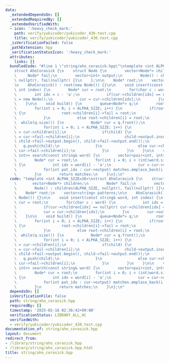 ```yaml
---
data:
  _extendedDependsOn: []
  _extendedRequiredBy: []
  _extendedVerifiedWith:
  - icon: ':heavy_check_mark:'
    path: verify/yukicoder/yukicoder_430.test.cpp
    title: verify/yukicoder/yukicoder_430.test.cpp
  _isVerificationFailed: false
  _pathExtension: hpp
  _verificationStatusIcon: ':heavy_check_mark:'
  attributes:
    links: []
  bundledCode: "#line 1 \"string/aho_corasick.hpp\"\ntemplate <int ALPHA_SIZE=26>\n\
    struct AhoCorasick {\n    struct Node {\n        vector<Node*> children;\n   \
    \     Node* fail;\n        vector<int> output;\n        Node() : children(ALPHA_SIZE,\
    \ nullptr), fail(nullptr) {}\n    };\n\n    Node* root;\n    vector<string> patterns;\n\
    \n    AhoCorasick() : root(new Node()) {}\n\n    void insert(const string& word,\
    \ int index) {\n        Node* cur = root;\n        for(char c : word) {\n    \
    \        int idx = c - 'a';\n            if(cur->children[idx] == nullptr) cur->children[idx]\
    \ = new Node();\n            cur = cur->children[idx];\n        }\n        cur->output.push_back(index);\n\
    \    }\n\n    void build() {\n        queue<Node*> q;\n        root->fail = root;\n\
    \        for(int i = 0; i < ALPHA_SIZE; i++) {\n            if(root->children[i])\
    \ {\n                root->children[i]->fail = root;\n                q.push(root->children[i]);\n\
    \            }\n            else root->children[i] = root;\n        }\n      \
    \  while(q.size()) {\n            Node* cur = q.front();\n            q.pop();\n\
    \            for(int i = 0; i < ALPHA_SIZE; i++) {\n                Node* child\
    \ = cur->children[i];\n                if(child) {\n                    child->fail\
    \ = cur->fail->children[i];\n                    child->output.insert(child->output.end(),\
    \ child->fail->output.begin(), child->fail->output.end());\n                 \
    \   q.push(child);\n                }\n                else cur->children[i] =\
    \ cur->fail->children[i];\n            }\n        }\n    }\n\n    vector<pair<int,\
    \ int>> search(const string& word) {\n        vector<pair<int, int>> matches;\n\
    \        Node* cur = root;\n        for(int i = 0; i < (int)word.size(); i++)\
    \ {\n            int idx = word[i] - 'a';\n            cur = cur->children[idx];\n\
    \            for(int pat_idx : cur->output) matches.emplace_back(i, pat_idx);\n\
    \        }\n        return matches;\n    }\n};\n"
  code: "template <int ALPHA_SIZE=26>\nstruct AhoCorasick {\n    struct Node {\n \
    \       vector<Node*> children;\n        Node* fail;\n        vector<int> output;\n\
    \        Node() : children(ALPHA_SIZE, nullptr), fail(nullptr) {}\n    };\n\n\
    \    Node* root;\n    vector<string> patterns;\n\n    AhoCorasick() : root(new\
    \ Node()) {}\n\n    void insert(const string& word, int index) {\n        Node*\
    \ cur = root;\n        for(char c : word) {\n            int idx = c - 'a';\n\
    \            if(cur->children[idx] == nullptr) cur->children[idx] = new Node();\n\
    \            cur = cur->children[idx];\n        }\n        cur->output.push_back(index);\n\
    \    }\n\n    void build() {\n        queue<Node*> q;\n        root->fail = root;\n\
    \        for(int i = 0; i < ALPHA_SIZE; i++) {\n            if(root->children[i])\
    \ {\n                root->children[i]->fail = root;\n                q.push(root->children[i]);\n\
    \            }\n            else root->children[i] = root;\n        }\n      \
    \  while(q.size()) {\n            Node* cur = q.front();\n            q.pop();\n\
    \            for(int i = 0; i < ALPHA_SIZE; i++) {\n                Node* child\
    \ = cur->children[i];\n                if(child) {\n                    child->fail\
    \ = cur->fail->children[i];\n                    child->output.insert(child->output.end(),\
    \ child->fail->output.begin(), child->fail->output.end());\n                 \
    \   q.push(child);\n                }\n                else cur->children[i] =\
    \ cur->fail->children[i];\n            }\n        }\n    }\n\n    vector<pair<int,\
    \ int>> search(const string& word) {\n        vector<pair<int, int>> matches;\n\
    \        Node* cur = root;\n        for(int i = 0; i < (int)word.size(); i++)\
    \ {\n            int idx = word[i] - 'a';\n            cur = cur->children[idx];\n\
    \            for(int pat_idx : cur->output) matches.emplace_back(i, pat_idx);\n\
    \        }\n        return matches;\n    }\n};\n"
  dependsOn: []
  isVerificationFile: false
  path: string/aho_corasick.hpp
  requiredBy: []
  timestamp: '2025-02-16 02:36:42+09:00'
  verificationStatus: LIBRARY_ALL_AC
  verifiedWith:
  - verify/yukicoder/yukicoder_430.test.cpp
documentation_of: string/aho_corasick.hpp
layout: document
redirect_from:
- /library/string/aho_corasick.hpp
- /library/string/aho_corasick.hpp.html
title: string/aho_corasick.hpp
---
```

